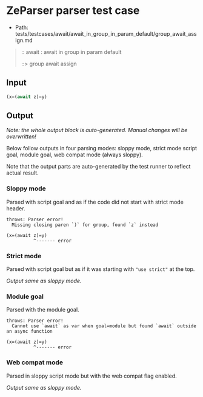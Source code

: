 # ZeParser parser test case

- Path: tests/testcases/await/await_in_group_in_param_default/group_await_assign.md

> :: await : await in group in param default
>
> ::> group await assign

## Input

`````js
(x=(await z)=y)
`````

## Output

_Note: the whole output block is auto-generated. Manual changes will be overwritten!_

Below follow outputs in four parsing modes: sloppy mode, strict mode script goal, module goal, web compat mode (always sloppy).

Note that the output parts are auto-generated by the test runner to reflect actual result.

### Sloppy mode

Parsed with script goal and as if the code did not start with strict mode header.

`````
throws: Parser error!
  Missing closing paren `)` for group, found `z` instead

(x=(await z)=y)
          ^------- error
`````

### Strict mode

Parsed with script goal but as if it was starting with `"use strict"` at the top.

_Output same as sloppy mode._

### Module goal

Parsed with the module goal.

`````
throws: Parser error!
  Cannot use `await` as var when goal=module but found `await` outside an async function

(x=(await z)=y)
          ^------- error
`````


### Web compat mode

Parsed in sloppy script mode but with the web compat flag enabled.

_Output same as sloppy mode._
